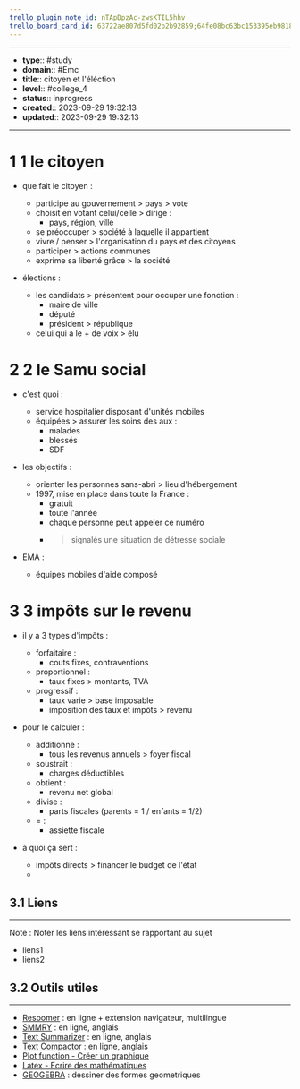 ```yaml
---
trello_plugin_note_id: nTApDpzAc-zwsKTIL5hhv
trello_board_card_id: 63722ae807d5fd02b2b92859;64fe08bc63bc153395eb9818
---
```




---
- **type**:: #study
- **domain**:: #Emc
- **title**:: citoyen et l'éléction
- **level**:: #college_4
- **status**:: inprogress
- **created**:: 2023-09-29 19:32:13
- **updated**:: 2023-09-29 19:32:13
---

# 1	1 le citoyen

- que fait le citoyen : 
	- participe au gouvernement > pays > vote
	- choisit en votant celui/celle > dirige :
		- pays, région, ville
	- se préoccuper > société à laquelle il appartient
	- vivre / penser > l'organisation du pays et des citoyens
	- participer > actions communes
	- exprime sa liberté grâce > la société

- élections :
	- les candidats > présentent pour occuper une fonction :
		- maire de ville
		- député
		- président > république
	- celui qui a le + de voix > élu

# 2	2 le Samu social

- c'est quoi :
	- service hospitalier disposant d'unités mobiles
	-  équipées > assurer les soins des aux :
		- malades
		- blessés
		- SDF

- les objectifs :
	- orienter les personnes sans-abri > lieu d'hébergement
	- 1997, mise en place dans toute la France :
		- gratuit 
		- toute l'année
		- chaque personne peut appeler ce numéro
		- > signalés une situation de détresse sociale

- EMA :
	- équipes mobiles d'aide composé

# 3	3 impôts sur le revenu


- il y a 3 types d'impôts :
	- forfaitaire :
		- couts fixes, contraventions
	- proportionnel :
		- taux fixes > montants, TVA 
	- progressif :
		- taux varie > base imposable
		- imposition des taux et impôts > revenu

- pour le calculer :
	- additionne :
		- tous les revenus annuels > foyer fiscal
	- soustrait :
		- charges déductibles
	- obtient :
		- revenu net global
	- divise :
		- parts fiscales (parents = 1 / enfants = 1/2)
	- = :
		- assiette fiscale

- à quoi ça sert :
	- impôts directs > financer le budget de l'état 
	- 

## 3.1	Liens
---

Note :  Noter les liens intéressant se rapportant au sujet

- liens1
- liens2



## 3.2	Outils utiles
---

-   [Resoomer](https://resoomer.com/fr) : en ligne + extension navigateur, multilingue
-   [SMMRY](https://smmry.com/) : en ligne, anglais
-   [Text Summarizer](http://textsummarization.net/text-summarizer) : en ligne, anglais
-   [Text Compactor](https://www.textcompactor.com/) : en ligne, anglais
- [Plot function - Créer un graphique](https://github.com/leonhma/obsidian-functionplot)
- [Latex - Ecrire des mathématiques](https://fr.wikibooks.org/wiki/LaTeX/%C3%89crire_des_math%C3%A9matiques)
- [GEOGEBRA](https://www.geogebra.org/geometry?lang=fr) : dessiner des formes geometriques 